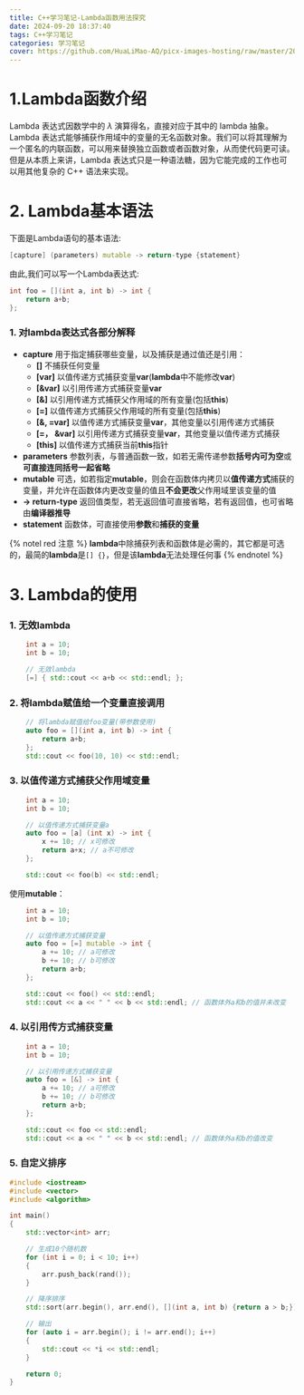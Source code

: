 ```yaml
---
title: C++学习笔记-Lambda函数用法探究
date: 2024-09-20 18:37:40
tags: C++学习笔记
categories: 学习笔记
cover: https://github.com/HuaLiMao-AQ/picx-images-hosting/raw/master/20240920/OIP-C.4g4gg0g798.webp
---
```


# 1.Lambda函数介绍
Lambda 表达式因数学中的 $\lambda$ 演算得名，直接对应于其中的 lambda 抽象。Lambda 表达式能够捕获作用域中的变量的无名函数对象。我们可以将其理解为一个匿名的内联函数，可以用来替换独立函数或者函数对象，从而使代码更可读。但是从本质上来讲，Lambda 表达式只是一种语法糖，因为它能完成的工作也可以用其他复杂的 C++ 语法来实现。

# 2. Lambda基本语法
下面是Lambda语句的基本语法:
```c++
[capture] (parameters) mutable -> return-type {statement}
```
由此,我们可以写一个Lambda表达式:
```c++
int foo = [](int a, int b) -> int {
    return a+b;
};
```

### 1. 对lambda表达式各部分解释

  - **capture** 用于指定捕获哪些变量，以及捕获是通过值还是引用：
    - **[]** 不捕获任何变量
    - **[var]** 以值传递方式捕获变量**var**(**lambda**中不能修改**var**)
    - **[&var]** 以引用传递方式捕获变量**var**
    - **[&]** 以引用传递方式捕获父作用域的所有变量(包括**this**)
    - **[=]** 以值传递方式捕获父作用域的所有变量(包括**this**)
    - **[&, =var]** 以值传递方式捕获变量**var**，其他变量以引用传递方式捕获
    - **[=， &var]** 以引用传递方式捕获变量**var**，其他变量以值传递方式捕获
    - **[this]** 以值传递方式捕获当前**this**指针
  - **parameters** 参数列表，与普通函数一致，如若无需传递参数**括号内可为空**或**可直接连同括号一起省略**
  - **mutable** 可选，如若指定**mutable**，则会在函数体内拷贝以**值传递方式**捕获的变量，并允许在函数体内更改变量的值且**不会更改**父作用域里该变量的值
  - **-> return-type** 返回值类型，若无返回值可直接省略，若有返回值，也可省略由**编译器推导**
  - **statement** 函数体，可直接使用**参数**和**捕获的变量**

{% notel red 注意 %}
**lambda**中除捕获列表和函数体是必需的，其它都是可选的，最简的**lambda**是```[] {}```，但是该**lambda**无法处理任何事
{% endnotel %}

# 3. Lambda的使用
### 1. 无效lambda
```c++
    int a = 10;
    int b = 10;

    // 无效lambda
    [=] { std::cout << a+b << std::endl; };
```

### 2. 将lambda赋值给一个变量直接调用
```c++
    // 将lambda赋值给foo变量(带参数使用)
    auto foo = [](int a, int b) -> int {
        return a+b;
    };
    std::cout << foo(10, 10) << std::endl;
```

### 3. 以值传递方式捕获父作用域变量
```c++
    int a = 10;
    int b = 10;

    // 以值传递方式捕获变量a
    auto foo = [a] (int x) -> int {
        x += 10; // x可修改
        return a+x; // a不可修改
    };

    std::cout << foo(b) << std::endl;
```
使用**mutable**：
```c++
    int a = 10;
    int b = 10;

    // 以值传递方式捕获变量
    auto foo = [=] mutable -> int {
        a += 10; // a可修改
        b += 10; // b可修改
        return a+b;
    };

    std::cout << foo() << std::endl;
    std::cout << a << " " << b << std::endl; // 函数体外a和b的值并未改变
```

### 4. 以引用传方式捕获变量
```c++
    int a = 10;
    int b = 10;

    // 以引用传递方式捕获变量
    auto foo = [&] -> int {
        a += 10; // a可修改
        b += 10; // b可修改
        return a+b;
    };

    std::cout << foo << std::endl;
    std::cout << a << " " << b << std::endl; // 函数体外a和b的值改变
```
### 5. 自定义排序
```c++
#include <iostream>
#include <vector>
#include <algorithm>

int main()
{
    std::vector<int> arr;

    // 生成10个随机数
    for (int i = 0; i < 10; i++)
    {
        arr.push_back(rand());
    }

    // 降序排序
    std::sort(arr.begin(), arr.end(), [](int a, int b) {return a > b;});

    // 输出
    for (auto i = arr.begin(); i != arr.end(); i++)
    {
        std::cout << *i << std::endl;
    }

    return 0;
}
```
